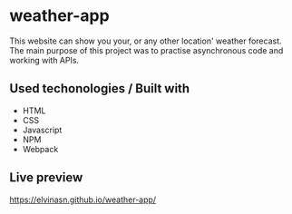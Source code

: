 # weather-app

This website can show you your, or any other location' weather forecast. The main purpose of this project was to practise asynchronous code and working with APIs.

## Used techonologies  / Built with
- HTML
- CSS
- Javascript
- NPM
- Webpack

## Live preview
https://elvinasn.github.io/weather-app/

